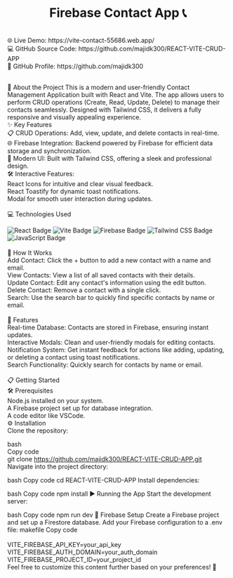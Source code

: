 <h1 align="center">Firebase Contact App 📞</h1> <br>
🌐 Live Demo: https://vite-contact-55686.web.app/ <br>
💻 GitHub Source Code: https://github.com/majidk300/REACT-VITE-CRUD-APP <br>
🙋 GitHub Profile: https://github.com/majidk300 <br>

<br>

🚀 About the Project
This is a modern and user-friendly Contact Management Application built with React and Vite. The app allows users to perform CRUD operations (Create, Read, Update, Delete) to manage their contacts seamlessly. Designed with Tailwind CSS, it delivers a fully responsive and visually appealing experience.
<br>
✨ Key Features <br>
📋 CRUD Operations: Add, view, update, and delete contacts in real-time. <br>
🌐 Firebase Integration: Backend powered by Firebase for efficient data storage and synchronization.<br>
🎨 Modern UI: Built with Tailwind CSS, offering a sleek and professional design. <br>
🛠️ Interactive Features:<br>
React Icons for intuitive and clear visual feedback.<br>
React Toastify for dynamic toast notifications.<br>
Modal for smooth user interaction during updates.<br>
<br>
💻 Technologies Used <br>
<div> <img src="https://img.shields.io/badge/React-blue?style=for-the-badge&logo=react&logoColor=white" alt="React Badge"/> <img src="https://img.shields.io/badge/Vite-purple?style=for-the-badge&logo=vite&logoColor=white" alt="Vite Badge"/> <img src="https://img.shields.io/badge/Firebase-orange?style=for-the-badge&logo=firebase&logoColor=white" alt="Firebase Badge"/> <img src="https://img.shields.io/badge/TailwindCSS-teal?style=for-the-badge&logo=tailwind-css&logoColor=white" alt="Tailwind CSS Badge"/> <img src="https://img.shields.io/badge/JavaScript-yellow?style=for-the-badge&logo=javascript&logoColor=white" alt="JavaScript Badge"/> </div>
<br>🔧 How It Works <br>
Add Contact: Click the + button to add a new contact with a name and email. <br>
View Contacts: View a list of all saved contacts with their details. <br>
Update Contact: Edit any contact's information using the edit button. <br>
Delete Contact: Remove a contact with a single click. <br>
Search: Use the search bar to quickly find specific contacts by name or email. <br>
<br>
🌟 Features <br>
Real-time Database: Contacts are stored in Firebase, ensuring instant updates. <br>
Interactive Modals: Clean and user-friendly modals for editing contacts. <br>
Notification System: Get instant feedback for actions like adding, updating, or deleting a contact using toast notifications. <br>
Search Functionality: Quickly search for contacts by name or email. <br>
<br>
📋 Getting Started <br>
🛠 Prerequisites <br>
Node.js installed on your system. <br>
A Firebase project set up for database integration. <br>
A code editor like VSCode. <br>
⚙️ Installation <br>
Clone the repository: <br>

bash <br>
Copy code <br>
git clone https://github.com/majidk300/REACT-VITE-CRUD-APP.git <br>
Navigate into the project directory: <br>

bash
Copy code
cd REACT-VITE-CRUD-APP
Install dependencies:

bash
Copy code
npm install
▶️ Running the App
Start the development server:

bash
Copy code
npm run dev
🔗 Firebase Setup
Create a Firebase project and set up a Firestore database.
Add your Firebase configuration to a .env file:
makefile
Copy code
<br><br>
VITE_FIREBASE_API_KEY=your_api_key <br>
VITE_FIREBASE_AUTH_DOMAIN=your_auth_domain <br>
VITE_FIREBASE_PROJECT_ID=your_project_id <br>
Feel free to customize this content further based on your preferences! 🎉 <br>
